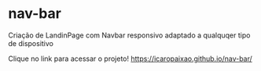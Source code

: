 # nav-bar
 Criação de LandinPage com Navbar responsivo adaptado a qualquqer tipo de dispositivo

  Clique no link para acessar o projeto! https://icaropaixao.github.io/nav-bar/
